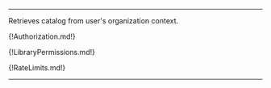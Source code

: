 ---

Retrieves catalog from user's organization context.

{!Authorization.md!}

{!LibraryPermissions.md!}

{!RateLimits.md!}

---